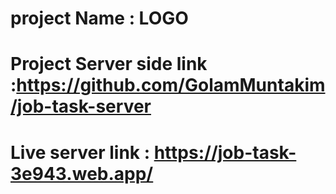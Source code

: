 # project Name : LOGO

# Project Server side link :https://github.com/GolamMuntakim/job-task-server

# Live server link : https://job-task-3e943.web.app/